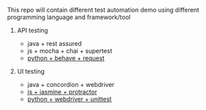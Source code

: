 This repo will contain different test automation demo using different programming language and framework/tool


1. API testing
   * java + rest assured
   * js + mocha + chai + supertest
   * [python + behave + request](https://github.com/DanteYu/Test_Automation_Demo/tree/master/APITesting/python_behave_requests)


2. UI testing
   * java + concordion + webdriver
   * [js + jasmine + protractor](https://github.com/DanteYu/Test_Automation_Demo/tree/master/UITesting/js_jasmine_protractor)
   * [python + webdriver + unittest](https://github.com/DanteYu/Test_Automation_Demo/tree/master/UITesting/python_webdriver_unittest)
